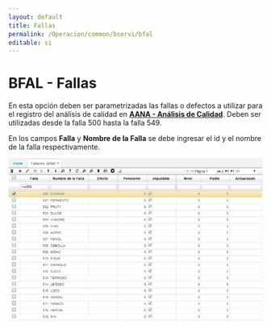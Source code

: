 ```yaml
---
layout: default
title: Fallas
permalink: /Operacion/common/bservi/bfal
editable: si
---
```


# BFAL - Fallas

En esta opción deben ser parametrizadas las fallas o defectos a utilizar para el registro del análisis de calidad en [**AANA - Análisis de Calidad**](http://docs.oasiscom.com/Operacion/utility/calidad/bregis/aana). Deben ser utilizadas desde la falla 500 hasta la falla 549.  

En los campos **Falla** y **Nombre de la Falla** se debe ingresar el id y el nombre de la falla respectivamente.  

![](bfal.png)


